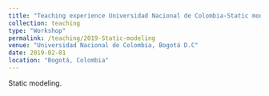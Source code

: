 ```yaml
---
title: "Teaching experience Universidad Nacional de Colombia-Static modeling."
collection: teaching
type: "Workshop"
permalink: /teaching/2019-Static-modeling
venue: "Universidad Nacional de Colombia, Bogotá D.C"
date: 2019-02-01
location: "Bogotá, Colombia"
---
```

Static modeling.